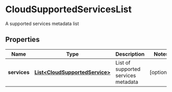 

# CloudSupportedServicesList

A supported services metadata list

## Properties

| Name | Type | Description | Notes |
|------------ | ------------- | ------------- | -------------|
|**services** | [**List&lt;CloudSupportedService&gt;**](CloudSupportedService.md) | List of supported services metadata |  [optional] |



